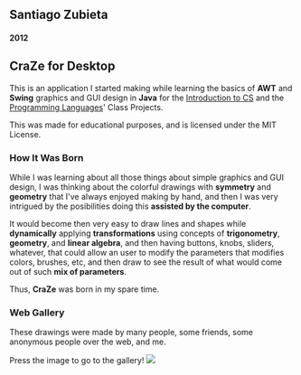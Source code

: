 ## Santiago Zubieta
#### 2012

## CraZe for Desktop

This is an application I started making while learning the basics of **AWT** and **Swing** graphics and GUI design in **Java** for the [Introduction to CS](https://github.com/zubie7a/Introduction_To_CS) and the [Programming Languages](https://github.com/zubie7a/Programming_Languages)' Class Projects.

This was made for educational purposes, and is licensed under the MIT License.

### How It Was Born
While I was learning about all those things about simple graphics and GUI design, I was thinking about the colorful drawings with **symmetry** and **geometry** that I've always enjoyed making by hand, and then I was very intrigued by the posibilities doing this **assisted by the computer**. 

It would become then very easy to draw lines and shapes while **dynamically** applying **transformations** using concepts of **trigonometry**, **geometry**, and **linear algebra**, and then having buttons, knobs, sliders, whatever, that could allow an user to modify the parameters that modifies colors, brushes, etc, and then draw to see the result of what would come out of such **mix of parameters**. 

Thus, **CraZe** was born in my spare time.

### Web Gallery 
These drawings were made by many people, some friends, some anonymous people over the web, and me.

Press the image to go to the gallery!
[![](https://i.imgur.com/9LBecYT.png)](https://imgur.com/a/LEetg)
